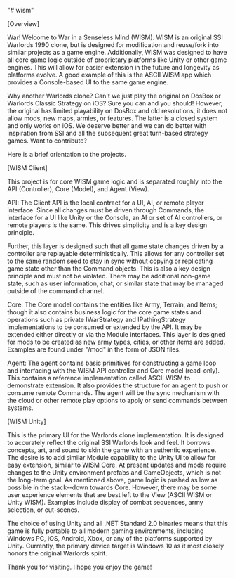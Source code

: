 "# wism" 

[Overview]

War! Welcome to War in a Senseless Mind (WISM). WISM is an original SSI Warlords 1990 clone, but is designed for modification and reuse/fork into similar projects as a game engine. Additionally, WISM was designed to have all core game logic outside of proprietary platforms like Unity or other game engines. This will allow for easier extension in the future and longevity as platforms evolve. A good example of this is the ASCII WISM app which provides a Console-based UI to the same game engine. 

Why another Warlords clone? Can't we just play the original on DosBox or Warlords Classic Strategy on iOS? Sure you can and you should! However, the original has limited playability on DosBox and old resolutions, it does not allow mods, new maps, armies, or features. The latter is a closed system and only works on iOS. We deserve better and we can do better with inspiration from SSI and all the subsequent great turn-based strategy games. Want to contribute?

Here is a brief orientation to the projects.

[WISM Client]

This project is for core WISM game logic and is separated roughly into the API (Controller), Core (Model), and Agent (View). 

API:
The Client API is the local contract for a UI, AI, or remote player interface. Since all changes must be driven through Commands, the interface for a UI like Unity or the Console, an AI or set of AI controllers, or remote players is the same. This drives simplicity and is a key design principle.

Further, this layer is designed such that all game state changes driven by a controller are replayable deterministically. This allows for any controller set to the same random seed to stay in sync without copying or replicating game state other than the Command objects. This is also a key design principle and must not be violated. There may be additional non-game state, such as user information, chat, or similar state that may be managed outside of the command channel.

Core:
The Core model contains the entities like Army, Terrain, and Items; though it also contains business logic for the core game states and operations such as private IWarStrategy and IPathingStrategy implementations to be consumed or extended by the API. It may be extended either directly or via the Module interfaces. This layer is designed for mods to be created as new army types, cities, or other items are added. Examples are found under "/mod" in the form of JSON files.

Agent:
The agent contains basic primitives for constructing a game loop and interfacing with the WISM API controller and Core model (read-only). This contains a reference implementation called ASCII WISM to demonstrate extension. It also provides the structure for an agent to push or consume remote Commands. The agent will be the sync mechanism with the cloud or other remote play options to apply or send commands between systems. 

[WISM Unity]

This is the primary UI for the Warlords clone implementation. It is designed to accurately reflect the original SSI Warlords look and feel. It borrows concepts, art, and sound to skin the game with an authentic experience. The desire is to add similar Module capability to the Unity UI to allow for easy extension, similar to WISM Core. At present updates and mods require changes to the Unity environment prefabs and GameObjects, which is not the long-term goal. As mentioned above, game logic is pushed as low as possible in the stack--down towards Core. However, there may be some user experience elements that are best left to the View (ASCII WISM or Unity WISM). Examples include display of combat sequences, army selection, or cut-scenes. 

The choice of using Unity and all .NET Standard 2.0 binaries means that this game is fully portable to all modern gaming environments, including Windows PC, iOS, Android, Xbox, or any of the platforms supported by Unity. Currently, the primary device target is Windows 10 as it most closely honors the original Warlords spirit. 

Thank you for visiting. I hope you enjoy the game!
